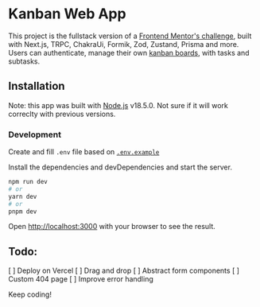 # Kanban Web App

This project is the fullstack version of a [Frontend Mentor's challenge](https://www.frontendmentor.io/challenges/kanban-task-management-web-app-wgQLt-HlbB), built with Next.js, TRPC, ChakraUi, Formik, Zod, Zustand, Prisma and more. Users can authenticate, manage their own [kanban boards](https://en.wikipedia.org/wiki/Kanban), with tasks and subtasks.

## Installation

Note: this app was built with [Node.js](https://nodejs.org/) v18.5.0. Not sure if it will work correclty with previous versions.

### Development

Create and fill `.env` file based on [`.env.example`](./.env.example)

Install the dependencies and devDependencies and start the server.

```bash
npm run dev
# or
yarn dev
# or
pnpm dev
```

Open [http://localhost:3000](http://localhost:3000) with your browser to see the result.

## Todo:

[ ] Deploy on Vercel
[ ] Drag and drop
[ ] Abstract form components
[ ] Custom 404 page
[ ] Improve error handling

Keep coding!
